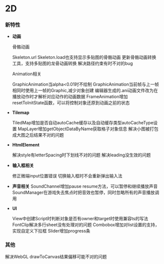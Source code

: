 # 2D

### 新特性

- **动画**

  骨骼动画

  Skeleton.url Skeleton.load也支持显示多贴图的骨骼动画
  更新骨骼动画转换工具，支持多贴图的龙骨动画转换
  解决路径约束有时不对的bug

  Animation相关

  GraphicAnimation当alpha<0.01时不绘制
  GraphicAnimation当前帧与上一帧相同时使用上一帧的Graphic,减少对象创建
  编辑器生成的.ani动画文件改为在播放动作时才解析对应动作的动画数据
  FrameAnimation增加resetToInitState函数，可以将控制对象还原到动画之前的状态
  ​

- **Tilemap**

  TiledMap增加是否自动autoCache缓存以及自动缓存类型autoCacheType设置
  MapLayer增加getObjectDataByName获取格子对象信息
  解决小图被打包成大图之后结果不对的问题

- **HtmlElement**

  解决style有letterSpacing时下划线不对的问题
  解决leading没生效的问题

- **输入框相关**

  修正微端input位置错误
  切换输入框时不会重新弹出输入法


- **声音相关**
  SoundChannel增加pause resume方法，可以暂停和继续播放声音
  SoundManager在游戏失去焦点时把音效也暂停，同时忽略所有的声音播放调用

- **UI**

  View中创建Script时判断对象是否有owner和target时使用兼容ts的写法
  FontClip解决多行sheet没有处理对的问题
  Combobox增加对list设置的支持，实现自定义下拉框
  Slider增加progress条

### 其他


  解决WebGL drawToCanvas结果偏移可能不对的问题



